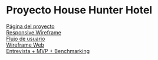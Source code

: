 <!DOCTYPE html>
<html lang="es">
<head>
    <meta charset="UTF-8">
    <meta name="viewport" content="width=device-width, initial-scale=1.0">
    <meta name="description" content="House hunter">
    <meta name="keywords" content="hosteles, viajes, hoteles">
    <meta name="author" content="Islas - Piccioni - Lignac">
    <meta name="publisher" content="Islas - Piccioni - Lignac">
    <link href="https://fonts.googleapis.com/css2?family=Montserrat:wght@400;700&display=swap" rel="stylesheet">
    <link rel="stylesheet" href="House hunter (Hotel)/estilo.css">
</head>
<body>
   <h1>Proyecto House Hunter Hotel</h1>
    <a href="https://proyecto-hunter-hotel.vercel.app/"> Página del proyecto </a> <br>
    <a href="https://drive.google.com/file/d/1kjUaDsbY3CtAMRLbdD5Qay8bzTiFunHT/view?usp=sharing"> Responsive Wireframe </a> <br>
    <a href="https://drive.google.com/file/d/15xj2FjDywmswbFpxRoVZyIPoWcl5X0ki/view?usp=sharing"> Flujo de usuario </a><br>
    <a href="https://drive.google.com/file/d/11D0fyU9TzxVhxyxchConiMJ_wc7fa0wl/view?usp=sharing"> Wireframe Web </a><br>
    <a href="https://drive.google.com/file/d/1irfrNs-YBwbAmpctey_vTrOR2tyFfIi5/view?usp=sharing"> Entrevista + MVP + Benchmarking </a>
    
</body>
</html>
